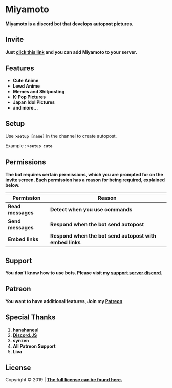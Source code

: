 # Miyamoto
**Miyamoto is a discord bot that develops autopost pictures.**

## Invite
**Just [click this link](https://discordapp.com/oauth2/authorize?client_id=637282220020858902&permissions=12659727) and you can add Miyamoto to your server.**

## Features
* **Cute Anime**
* **Lewd Anime**
* **Memes and Shitposting**
* **K-Pop Pictures**
* **Japan Idol Pictures**
* **and more...**

## Setup
Use **`>setup [name]`** in the channel to create autopost.

Example : **`>setup cute`**

## Permissions
**The bot requires certain permissions, which you are prompted for on the invite screen. Each permission has a reason for being required, explained below.**

| Permission | Reason |
| --- | --- |
| **Read messages** | **Detect when you use commands** |
| **Send messages** | **Respond when the bot send autopost** |
| **Embed links** | **Respond when the bot send autopost with embed links** |

## Support
**You don't know how to use bots. Please visit my [support server discord](https://discord.gg/zGmNyk7).**

## Patreon
**You want to have additional features, Join my [Patreon](https://www.patreon.com/discordanime)**

## Special Thanks
1. **[hanahaneul](https://github.com/hanahaneull)**
1. **[Discord.JS](https://discord.js.org/)**
1. **synzen**
1. **All Patreon Support**
 1. **Liva**
 
## License
Copyright © 2019 | **[The full license can be found here.](https://github.com/AlivaDiscord/Miyamoto/blob/master/LICENSE)**
